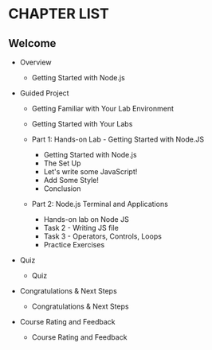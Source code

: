 # CHAPTER LIST

## Welcome

- Overview
  - Getting Started with Node.js
- Guided Project
  - Getting Familiar with Your Lab Environment
  - Getting Started with Your Labs
  - Part 1: Hands-on Lab - Getting Started with Node.JS
    - Getting Started with Node.js
    - The Set Up
    - Let's write some JavaScript!
    - Add Some Style!
    - Conclusion

  - Part 2: Node.js Terminal and Applications
    - Hands-on lab on Node JS
    - Task 2 - Writing JS file
    - Task 3 - Operators, Controls, Loops
    - Practice Exercises
  
- Quiz
  - Quiz

- Congratulations & Next Steps
  - Congratulations & Next Steps

- Course Rating and Feedback
  - Course Rating and Feedback
